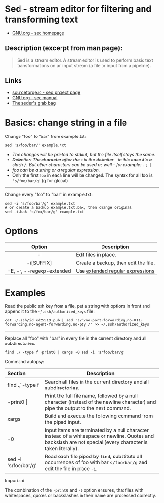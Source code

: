 # Sed - stream editor for filtering and transforming text
- [GNU.org - sed homepage](https://www.gnu.org/software/sed)

## Description (excerpt from man page):
> Sed is a stream editor.  A stream editor is used to perform basic text transformations on an input stream (a file or input from a pipeline).


## Links

- [sourceforge.io - sed project page](https://sed.sourceforge.io/)
- [GNU.org - sed manual](https://www.gnu.org/software/sed/manual/html_node/index.html)
- [The seder's grab bag](https://sed.sourceforge.io/grabbag)

# Basics: change string in a file

Change "foo" to "bar" from example.txt:  

```shell
sed 's/foo/bar/' example.txt
```

- _The changes will be printed to stdout, but the file itself stays the same._
- _Delimiter: The character after the `s` is the delimiter - in this case it's a slash `/`. But other characters can be used as well - for example: `.` `;` `|`_
- _foo can be a string or a regular expression._
- Only the first `foo` in each line will be changed. The syntax for all foo is `'s/foo/bar/g'` (g for global)

----

Change every "foo" to "bar" in example.txt:  

```shell
sed -i 's/foo/bar/g' example.txt
# or create a backup example.txt.bak, then change original
sed -i.bak 's/foo/bar/g' example.txt
```

# Options

|          Option           | Description                                          |
|:-------------------------:| ---------------------------------------------------- |
|            -i             | Edit files in place.                                 |
|       -i\[SUFFIX\]        | Create a backup, then edit the file.                 |
| -E, -r, --regexp-extended | Use [extended regular expressions](../misc/RegEx.md) | 


# Examples

Read the public ssh key from a file, put a string with options in front and append it to the `~/.ssh/authorized_keys` file: 
```shell
cat ~/.ssh/id_ed25519.pub | sed 's/^/no-port-forwarding,no-X11-forwarding,no-agent-forwarding,no-pty /' >> ~/.ssh/authorized_keys
```

----

Replace all "foo" with "bar" in every file in the current directory and all subdirectories:  
```shell
find ./ -type f -print0 | xargs -0 sed -i 's/foo/bar/g'
```

Command autopsy:

| Section              | Description                                                                                                                                                   |
|:-------------------- | ------------------------------------------------------------------------------------------------------------------------------------------------------------- |
| find ./ -type f      | Search all files in the current directory and all subdirectories.                                                                                             | 
| -print0 \|           | Print the full file name, followed by a null character (instead of the newline character) and pipe the output to the next command.                            |
| xargs                | Build and execute the following command from the piped input.                                                                                                 |
| -0                   | Input items are terminated by a null character instead of a whitespace or newline. Quotes and backslash are not special (every character is taken literally). |
| sed -i 's/foo/bar/g' | Read each file piped by `find`, substitute all occurrences of foo with bar `s/foo/bar/g` and edit the file in place `-i`.                                     |


> [!important]
> 
> The combination of the `-print0` and `-0` option ensures, that files with whitespaces, quotes or backslashes in their name are processed correctly.
